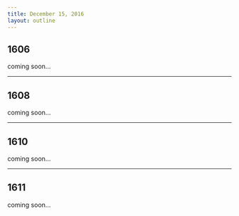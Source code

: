 ```yaml
---
title: December 15, 2016
layout: outline
---
```


## 1606
coming soon...

***

## 1608
coming soon...

***

## 1610
coming soon...

***

## 1611
coming soon...


